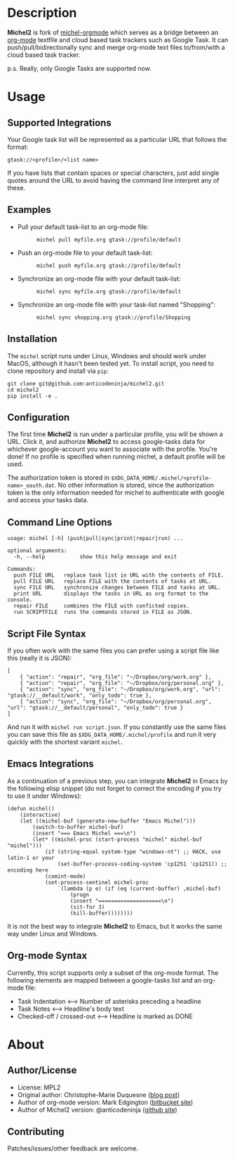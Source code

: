 Description
===========

**Michel2** is fork
of [michel-orgmode](https://bitbucket.org/edgimar/michel-orgmode) which serves
as a bridge between an [org-mode](http://orgmode.org/) textfile and cloud based
task trackers such as Google Task. It can push/pull/bidirectionally sync and
merge org-mode text files to/from/with a cloud based task tracker.

p.s. Really, only Google Tasks are supported now.


Usage
=====

Supported Integrations
----------------------

Your Google task list will be represented as a particular URL that follows
the format:

    gtask://<profile>/<list name>

If you have lists that contain spaces or special characters, just add single
quotes around  the URL to avoid having the command line interpret any of these.


Examples
--------

- Pull your default task-list to an org-mode file:

            michel pull myfile.org gtask://profile/default

- Push an org-mode file to your default task-list:

            michel push myfile.org gtask://profile/default

- Synchronize an org-mode file with your default task-list:

            michel sync myfile.org gtask://profile/default

- Synchronize an org-mode file with your task-list named "Shopping":

            michel sync shopping.org gtask://profile/Shopping


Installation
------------

The `michel` script runs under Linux, Windows and should work under MacOS,
although it hasn't been tested yet. To install script, you need to clone
repository and install via `pip`:

    git clone git@github.com:anticodeninja/michel2.git
    cd michel2
    pip install -e .


Configuration
-------------

The first time **Michel2** is run under a particular profile, you will be shown a
URL.  Click it, and authorize **Michel2** to access google-tasks data for whichever
google-account you want to associate with the profile.  You're done!  If no
profile is specified when running michel, a default profile will be used.

The authorization token is stored in
`$XDG_DATA_HOME/.michel/<profile-name>_oauth.dat`. No other information is
stored, since the authorization token is the only information needed for michel
to authenticate with google and access your tasks data.


Command Line Options
--------------------

    usage: michel [-h] (push|pull|sync|print|repair|run) ...

    optional arguments:
      -h, --help           show this help message and exit

    Commands:
      push FILE URL   replace task list in URL with the contents of FILE.
      pull FILE URL   replace FILE with the contents of tasks at URL.
      sync FILE URL   synchronize changes between FILE and tasks at URL.
      print URL       displays the tasks in URL as org format to the console.
      repair FILE     combines the FILE with conficted copies.
      run SCRIPTFILE  runs the commands stored in FILE as JSON.


Script File Syntax
------------------

If you often work with the same files you can prefer using a script file like
this (really it is JSON):

    [
        { "action": "repair", "org_file": "~/Dropbox/org/work.org" },
        { "action": "repair", "org_file": "~/Dropbox/org/personal.org" },
        { "action": "sync", "org_file": "~/Dropbox/org/work.org", "url": "gtask://__default/work", "only_todo": true },
        { "action": "sync", "org_file": "~/Dropbox/org/personal.org", "url": "gtask://__default/personal", "only_todo": true }
    ]

And run it with `michel run script.json`.  If you constantly use the same files
you can save this file as `$XDG_DATA_HOME/.michel/profile` and run it very
quickly with the shortest variant `michel`.


Emacs Integrations
------------------

As a continuation of a previous step, you can integrate **Michel2** in Emacs by the
following elisp snippet (do not forget to correct the encoding if you try to use it
under Windows):

    (defun michel()
        (interactive)
        (let ((michel-buf (generate-new-buffer "Emacs Michel")))
            (switch-to-buffer michel-buf)
            (insert "=== Emacs Michel ===\n")
            (let* ((michel-proc (start-process "michel" michel-buf "michel")))
                (if (string-equal system-type "windows-nt") ;; HACK, use latin-1 or your
                    (set-buffer-process-coding-system 'cp1251 'cp1251)) ;; encoding here
                (comint-mode)
                (set-process-sentinel michel-proc
                    `(lambda (p e) (if (eq (current-buffer) ,michel-buf)
                        (progn
                        (insert "====================\n")
                        (sit-for 3)
                        (kill-buffer))))))))

It is not the best way to integrate **Michel2** to Emacs, but it works the same
way under Linux and Windows.


Org-mode Syntax
---------------

Currently, this script supports only a subset of the org-mode format. The
following elements are mapped between a google-tasks list and an org-mode file:

* Task Indentation <--> Number of asterisks preceding a headline
* Task Notes <--> Headline's body text
* Checked-off / crossed-out <--> Headline is marked as DONE


About
=====


Author/License
--------------

- License: MPL2
- Original author: Christophe-Marie Duquesne ([blog post](http://blog.chmd.fr/releasing-michel-a-flat-text-file-to-google-tasks-uploader.html))
- Author of org-mode version: Mark Edgington ([bitbucket site](https://bitbucket.org/edgimar/michel-orgmode))
- Author of Michel2 version: @anticodeninja ([github site](https://github.com/anticodeninja/michel2))


Contributing
------------

Patches/issues/other feedback are welcome.
